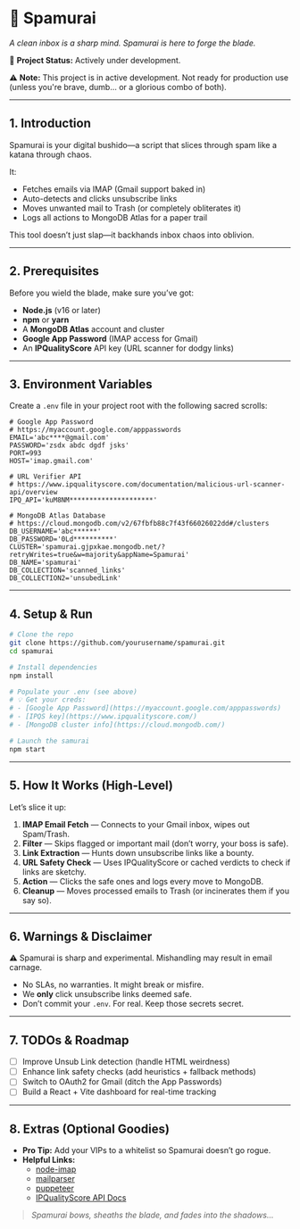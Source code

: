 # 🥷 Spamurai

_A clean inbox is a sharp mind. Spamurai is here to forge the blade._

🚀 **Project Status:** Actively under development.

⚠️ **Note:** This project is in active development. Not ready for production use (unless you're brave, dumb... or a glorious combo of both).

---

## 1. Introduction

Spamurai is your digital bushido—a script that slices through spam like a katana through chaos.

It:

- Fetches emails via IMAP (Gmail support baked in)
- Auto-detects and clicks unsubscribe links
- Moves unwanted mail to Trash (or completely obliterates it)
- Logs all actions to MongoDB Atlas for a paper trail

This tool doesn’t just slap—it backhands inbox chaos into oblivion.

---

## 2. Prerequisites

Before you wield the blade, make sure you’ve got:

- **Node.js** (v16 or later)
- **npm** or **yarn**
- A **MongoDB Atlas** account and cluster
- **Google App Password** (IMAP access for Gmail)
- An **IPQualityScore** API key (URL scanner for dodgy links)

---

## 3. Environment Variables

Create a `.env` file in your project root with the following sacred scrolls:

```dotenv
# Google App Password
# https://myaccount.google.com/apppasswords
EMAIL='abc****@gmail.com'
PASSWORD='zsdx abdc dgdf jsks'
PORT=993
HOST='imap.gmail.com'

# URL Verifier API
# https://www.ipqualityscore.com/documentation/malicious-url-scanner-api/overview
IPQ_API='kuM8NM*********************'

# MongoDB Atlas Database
# https://cloud.mongodb.com/v2/67fbfb88c7f43f66026022dd#/clusters
DB_USERNAME='abc******'
DB_PASSWORD='0Ld**********'
CLUSTER='spamurai.gjpxkae.mongodb.net/?retryWrites=true&w=majority&appName=Spamurai'
DB_NAME='spamurai'
DB_COLLECTION='scanned_links'
DB_COLLECTION2='unsubedLink'
```

---

## 4. Setup & Run

```bash
# Clone the repo
git clone https://github.com/yourusername/spamurai.git
cd spamurai

# Install dependencies
npm install

# Populate your .env (see above)
# 💡 Get your creds:
# - [Google App Password](https://myaccount.google.com/apppasswords)
# - [IPQS key](https://www.ipqualityscore.com/)
# - [MongoDB cluster info](https://cloud.mongodb.com/)

# Launch the samurai
npm start
```

---

## 5. How It Works (High‑Level)

Let’s slice it up:

1. **IMAP Email Fetch** — Connects to your Gmail inbox, wipes out Spam/Trash.
2. **Filter** — Skips flagged or important mail (don’t worry, your boss is safe).
3. **Link Extraction** — Hunts down unsubscribe links like a bounty.
4. **URL Safety Check** — Uses IPQualityScore or cached verdicts to check if links are sketchy.
5. **Action** — Clicks the safe ones and logs every move to MongoDB.
6. **Cleanup** — Moves processed emails to Trash (or incinerates them if you say so).

---

## 6. Warnings & Disclaimer

⚠️ Spamurai is sharp and experimental. Mishandling may result in email carnage.

- No SLAs, no warranties. It might break or misfire.
- We **only** click unsubscribe links deemed safe.
- Don’t commit your `.env`. For real. Keep those secrets secret.

---

## 7. TODOs & Roadmap

- [ ] Improve Unsub Link detection (handle HTML weirdness)
- [ ] Enhance link safety checks (add heuristics + fallback methods)
- [ ] Switch to OAuth2 for Gmail (ditch the App Passwords)
- [ ] Build a React + Vite dashboard for real-time tracking

---

## 8. Extras (Optional Goodies)

- **Pro Tip:** Add your VIPs to a whitelist so Spamurai doesn’t go rogue.
- **Helpful Links:**
  - [node-imap](https://github.com/mscdex/node-imap)
  - [mailparser](https://github.com/nodemailer/mailparser)
  - [puppeteer](https://pptr.dev/)
  - [IPQualityScore API Docs](https://www.ipqualityscore.com/documentation)

> _Spamurai bows, sheaths the blade, and fades into the shadows..._

